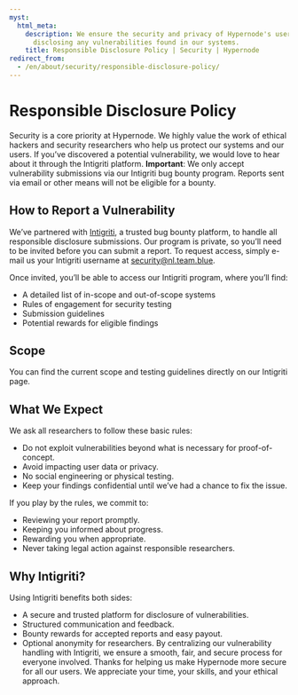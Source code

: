 ```yaml
---
myst:
  html_meta:
    description: We ensure the security and privacy of Hypernode's users by responsibly
      disclosing any vulnerabilities found in our systems.
    title: Responsible Disclosure Policy | Security | Hypernode
redirect_from:
  - /en/about/security/responsible-disclosure-policy/
---
```


<!-- source: https://support.hypernode.com/en/about/security/responsible-disclosure-policy/ -->

# Responsible Disclosure Policy

Security is a core priority at Hypernode. We highly value the work of ethical hackers and security researchers who help us protect our systems and our users. If you’ve discovered a potential vulnerability, we would love to hear about it through the Intigriti platform.
**Important**: We only accept vulnerability submissions via our Intigriti bug bounty program. Reports sent via email or other means will not be eligible for a bounty.

## How to Report a Vulnerability

We’ve partnered with [Intigriti](https://www.intigriti.com/), a trusted bug bounty platform, to handle all responsible disclosure submissions. Our program is private, so you’ll need to be invited before you can submit a report.
To request access, simply e-mail us your Intigriti username at [security@nl.team.blue](mailto:security@nl.team.blue).

Once invited, you’ll be able to access our Intigriti program, where you’ll find:
* A detailed list of in-scope and out-of-scope systems
* Rules of engagement for security testing
* Submission guidelines
* Potential rewards for eligible findings

## Scope
You can find the current scope and testing guidelines directly on our Intigriti page.

## What We Expect
We ask all researchers to follow these basic rules:
* Do not exploit vulnerabilities beyond what is necessary for proof-of-concept.
* Avoid impacting user data or privacy.
* No social engineering or physical testing.
* Keep your findings confidential until we’ve had a chance to fix the issue.

If you play by the rules, we commit to:
* Reviewing your report promptly.
* Keeping you informed about progress.
* Rewarding you when appropriate.
* Never taking legal action against responsible researchers.

## Why Intigriti?
Using Intigriti benefits both sides:
* A secure and trusted platform for disclosure of vulnerabilities.
* Structured communication and feedback.
* Bounty rewards for accepted reports and easy payout.
* Optional anonymity for researchers.
By centralizing our vulnerability handling with Intigriti, we ensure a smooth, fair, and secure process for everyone involved.
Thanks for helping us make Hypernode more secure for all our users.
We appreciate your time, your skills, and your ethical approach.
